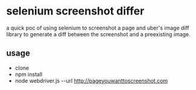 selenium screenshot differ
==========================

a quick poc of using selenium to screenshot a page and uber's image diff library to generate a diff between the screenshot and a preexisting image.

usage
-----

* clone
* npm install
* node webdriver.js --url http://pageyouwanttoscreenshot.com
